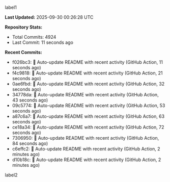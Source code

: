 
label1 
<!-- ACTIVITY_START -->
**Last Updated:** 2025-09-30 00:26:28 UTC

**Repository Stats:**
- Total Commits: 4924
- Last Commit: 11 seconds ago

**Recent Commits:**
- f026bc3: 🤖 Auto-update README with recent activity (GitHub Action, 11 seconds ago)
- f4c9818: 🤖 Auto-update README with recent activity (GitHub Action, 21 seconds ago)
- 0ae6fbd: 🤖 Auto-update README with recent activity (GitHub Action, 32 seconds ago)
- 34778da: 🤖 Auto-update README with recent activity (GitHub Action, 43 seconds ago)
- 09c5774: 🤖 Auto-update README with recent activity (GitHub Action, 53 seconds ago)
- a87c6a7: 🤖 Auto-update README with recent activity (GitHub Action, 63 seconds ago)
- ce18a34: 🤖 Auto-update README with recent activity (GitHub Action, 72 seconds ago)
- 7306950: 🤖 Auto-update README with recent activity (GitHub Action, 84 seconds ago)
- c6effc2: 🤖 Auto-update README with recent activity (GitHub Action, 2 minutes ago)
- d10b18c: 🤖 Auto-update README with recent activity (GitHub Action, 2 minutes ago)
<!-- ACTIVITY_END -->

label2
